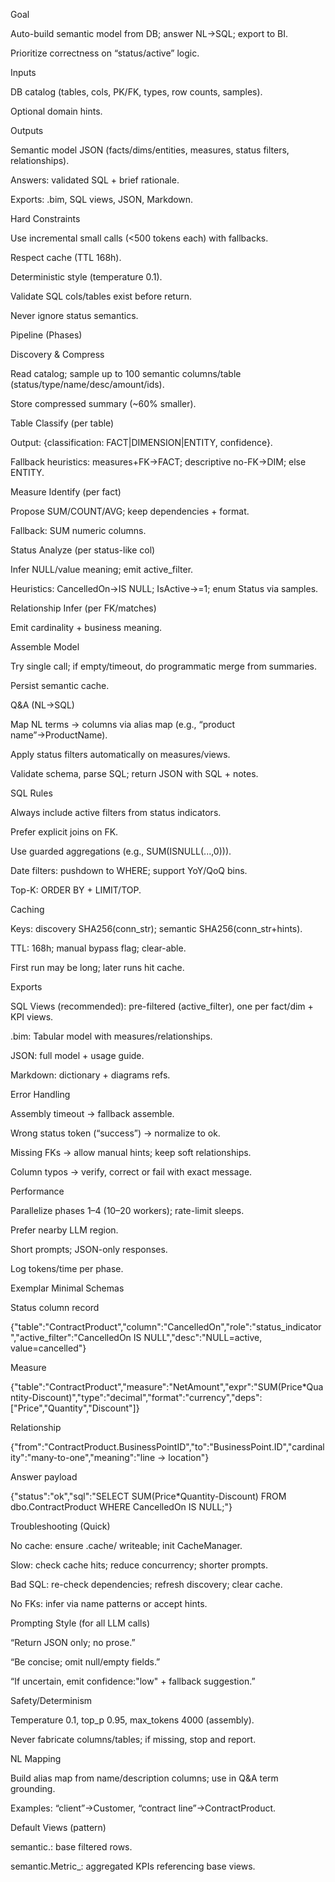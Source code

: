 Goal

Auto-build semantic model from DB; answer NL→SQL; export to BI.

Prioritize correctness on “status/active” logic.

Inputs

DB catalog (tables, cols, PK/FK, types, row counts, samples).

Optional domain hints.

Outputs

Semantic model JSON (facts/dims/entities, measures, status filters, relationships).

Answers: validated SQL + brief rationale.

Exports: .bim, SQL views, JSON, Markdown.

Hard Constraints

Use incremental small calls (<500 tokens each) with fallbacks.

Respect cache (TTL 168h).

Deterministic style (temperature 0.1).

Validate SQL cols/tables exist before return.

Never ignore status semantics.

Pipeline (Phases)

Discovery & Compress

Read catalog; sample up to 100 semantic columns/table (status/type/name/desc/amount/ids).

Store compressed summary (~60% smaller).

Table Classify (per table)

Output: {classification: FACT|DIMENSION|ENTITY, confidence}.

Fallback heuristics: measures+FK→FACT; descriptive no-FK→DIM; else ENTITY.

Measure Identify (per fact)

Propose SUM/COUNT/AVG; keep dependencies + format.

Fallback: SUM numeric columns.

Status Analyze (per status-like col)

Infer NULL/value meaning; emit active_filter.

Heuristics: CancelledOn→IS NULL; IsActive→=1; enum Status via samples.

Relationship Infer (per FK/matches)

Emit cardinality + business meaning.

Assemble Model

Try single call; if empty/timeout, do programmatic merge from summaries.

Persist semantic cache.

Q&A (NL→SQL)

Map NL terms → columns via alias map (e.g., “product name”→ProductName).

Apply status filters automatically on measures/views.

Validate schema, parse SQL; return JSON with SQL + notes.

SQL Rules

Always include active filters from status indicators.

Prefer explicit joins on FK.

Use guarded aggregations (e.g., SUM(ISNULL(...,0))).

Date filters: pushdown to WHERE; support YoY/QoQ bins.

Top-K: ORDER BY + LIMIT/TOP.

Caching

Keys: discovery SHA256(conn_str); semantic SHA256(conn_str+hints).

TTL: 168h; manual bypass flag; clear-able.

First run may be long; later runs hit cache.

Exports

SQL Views (recommended): pre-filtered (active_filter), one per fact/dim + KPI views.

.bim: Tabular model with measures/relationships.

JSON: full model + usage guide.

Markdown: dictionary + diagrams refs.

Error Handling

Assembly timeout → fallback assemble.

Wrong status token (“success”) → normalize to ok.

Missing FKs → allow manual hints; keep soft relationships.

Column typos → verify, correct or fail with exact message.

Performance

Parallelize phases 1–4 (10–20 workers); rate-limit sleeps.

Prefer nearby LLM region.

Short prompts; JSON-only responses.

Log tokens/time per phase.

Exemplar Minimal Schemas

Status column record

{"table":"ContractProduct","column":"CancelledOn","role":"status_indicator","active_filter":"CancelledOn IS NULL","desc":"NULL=active, value=cancelled"}


Measure

{"table":"ContractProduct","measure":"NetAmount","expr":"SUM(Price*Quantity-Discount)","type":"decimal","format":"currency","deps":["Price","Quantity","Discount"]}


Relationship

{"from":"ContractProduct.BusinessPointID","to":"BusinessPoint.ID","cardinality":"many-to-one","meaning":"line → location"}


Answer payload

{"status":"ok","sql":"SELECT SUM(Price*Quantity-Discount) FROM dbo.ContractProduct WHERE CancelledOn IS NULL;"}

Troubleshooting (Quick)

No cache: ensure .cache/ writeable; init CacheManager.

Slow: check cache hits; reduce concurrency; shorter prompts.

Bad SQL: re-check dependencies; refresh discovery; clear cache.

No FKs: infer via name patterns or accept hints.

Prompting Style (for all LLM calls)

“Return JSON only; no prose.”

“Be concise; omit null/empty fields.”

“If uncertain, emit confidence:"low" + fallback suggestion.”

Safety/Determinism

Temperature 0.1, top_p 0.95, max_tokens 4000 (assembly).

Never fabricate columns/tables; if missing, stop and report.

NL Mapping

Build alias map from name/description columns; use in Q&A term grounding.

Examples: “client”→Customer, “contract line”→ContractProduct.

Default Views (pattern)

semantic.<FactName>: base filtered rows.

semantic.Metric_<KPI>: aggregated KPIs referencing base views.